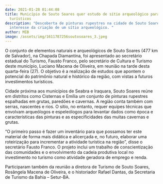 ```yaml
---
date: 2021-01-28 01:44:08
title: Município de Souto Soares quer estudo de sítio arqueológico para fins
  turísticos
description: "Descoberta de pinturas rupestres na cidade de Souto Soares atrai o
  interesse da criação de um sítio arqueológico. "
author: MIB
image: /assets/img/1611787256soutosoares_3.jpeg
---
```

O conjunto de elementos naturais e arqueológicos de Souto Soares (477 km de Salvador), na Chapada Diamantina, foi apresentado ao secretário estadual do Turismo, Fausto Franco, pelo secretário de Cultura e Turismo deste município, Luciano Macena de Oliveira, em reunião na tarde desta quarta-feira (27). O objetivo é a realização de estudos que apontem o potencial do patrimônio natural e histórico da região, com vistas a futuros investimentos turísticos.



Cidade próxima aos municípios de Seabra e Iraquara, Souto Soares reúne em distritos como Cisternas e Emília um conjunto de pinturas rupestres espalhadas em grutas, paredões e cavernas. A região conta também com serras, nascentes e rios. O sítio, no entanto, requer equipes técnicas que envolvam arqueólogos e espeleólogos para levantar dados como época e características das pinturas e as especificidades das muitas cavernas e grutas.



“O primeiro passo é fazer um inventário para que possamos ter este material de forma mais didática e alicerçada e, no futuro, elaborar uma roteirização para incrementar a atividade turística na região”, disse o secretário Fausto Franco. O projeto inclui um trabalho de conscientização das comunidades e o envolvimento da cadeia produtiva local no investimento no turismo como atividade geradora de emprego e renda.

Participaram também da reunião a diretora de Turismo de Souto Soares, Rosângela Macena de Oliveira, e o historiador Rafael Dantas, da Secretaria de Turismo da Bahia – Setur-BA.
